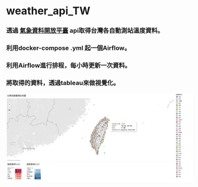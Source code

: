 # weather_api_TW
### 透過 [氣象資料開放平臺](https://opendata.cwb.gov.tw/index) api取得台灣各自動測站溫度資料。

### 利用docker-compose .yml 起一個Airflow。

### 利用Airflow進行排程，每小時更新一次資料。

### 將取得的資料，透過tableau來做視覺化。
![](./TW_temp_Dashboard_1.png)
